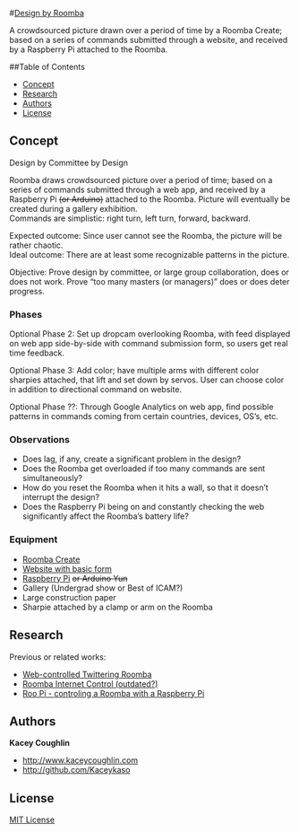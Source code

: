 #<a href="http://kaceykaso.github.io/design_by_roomba/index.html">Design by Roomba</a>

A crowdsourced picture drawn over a period of time by a Roomba Create; based on a series of commands submitted through a website, and received by a Raspberry Pi attached to the Roomba.


##Table of Contents

 - [Concept](#concept)
 - [Research](#research)
 - [Authors](#authors)
 - [License](#license)



## Concept

Design by Committee by Design

Roomba draws crowdsourced picture over a period of time; based on a series of commands submitted through a web app, and received by a Raspberry Pi ~~(or Arduino)~~ attached to the Roomba. Picture will eventually be created during a gallery exhibition.<br>
Commands are simplistic: right turn, left turn, forward, backward.

Expected outcome: Since user cannot see the Roomba, the picture will be rather chaotic.<br>
Ideal outcome: There are at least some recognizable patterns in the picture.

Objective: Prove design by committee, or large group collaboration, does or does not work. Prove “too many masters (or managers)” does or does deter progress.

### Phases

Optional Phase 2: Set up dropcam overlooking Roomba, with feed displayed on web app side-by-side with command submission form, so users get real time feedback.

Optional Phase 3: Add color; have multiple arms with different color sharpies attached, that lift and set down by servos. User can choose color in addition to directional command on website.

Optional Phase ??: Through Google Analytics on web app, find possible patterns in commands coming from certain countries, devices, OS’s, etc.


### Observations

 - Does lag, if any, create a significant problem in the design?
 - Does the Roomba get overloaded if too many commands are sent simultaneously?
 - How do you reset the Roomba when it hits a wall, so that it doesn’t interrupt the design?
 - Does the Raspberry Pi being on and constantly checking the web significantly affect the Roomba’s battery life?


### Equipment

 - <a href="http://store.irobot.com/product/index.jsp?productId=2586252">Roomba Create</a>
 - <a href="http://kaceykaso.github.io/design_by_roomba/index.html">Website with basic form</a>
 - <a href="http://www.raspberrypi.org/">Raspberry Pi</a> ~~or Arduino Yun~~
 - Gallery (Undergrad show or Best of ICAM?)
 - Large construction paper
 - Sharpie attached by a clamp or arm on the Roomba



## Research

Previous or related works:
 - <a href="http://www.instructables.com/id/Web-controlled-Twittering-Roomba/?ALLSTEPS">Web-controlled Twittering Roomba</a>
 - <a href="http://www.roborealm.com/tutorial/Fun_with_Roomba/slide090.php">Roomba Internet Control (outdated?)</a>
 - <a href="http://cfpm.org/~peter/connectingItUp.html">Roo Pi - controling a Roomba with a Raspberry Pi</a>



## Authors

**Kacey Coughlin**
 - <http://www.kaceycoughlin.com>
 - <http://github.com/Kaceykaso>


## License

[MIT License](LICENSE)

